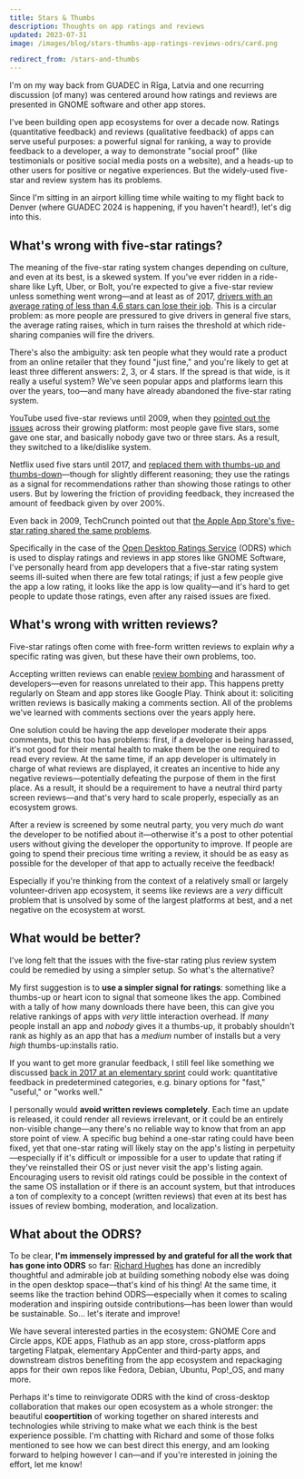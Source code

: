 ```yaml
---
title: Stars & Thumbs
description: Thoughts on app ratings and reviews
updated: 2023-07-31
image: /images/blog/stars-thumbs-app-ratings-reviews-odrs/card.png

redirect_from: /stars-and-thumbs
---
```


I'm on my way back from GUADEC in Rīga, Latvia and one recurring discussion (of many) was centered around how ratings and reviews are presented in GNOME software and other app stores.

I've been building open app ecosystems for over a decade now. Ratings (quantitative feedback) and reviews (qualitative feedback) of apps can serve useful purposes: a powerful signal for ranking, a way to provide feedback to a developer, a way to demonstrate "social proof" (like testimonials or positive social media posts on a website), and a heads-up to other users for positive or negative experiences. But the widely-used five-star and review system has its problems.

Since I'm sitting in an airport killing time while waiting to my flight back to Denver (where GUADEC 2024 is happening, if you haven't heard!), let's dig into this.

## What's wrong with five-star ratings?

The meaning of the five-star rating system changes depending on culture, and even at its best, is a skewed system. If you've ever ridden in a ride-share like Lyft, Uber, or Bolt, you're expected to give a five-star review unless something went wrong—and at least as of 2017, [drivers with an average rating of less than 4.6 stars can lose their job](https://www.buzzfeednews.com/article/carolineodonovan/the-fault-in-five-stars). This is a circular problem: as more people are pressured to give drivers in general five stars, the average rating raises, which in turn raises the threshold at which ride-sharing companies will fire the drivers.

There's also the ambiguity: ask ten people what they would rate a product from an online retailer that they found "just fine," and you're likely to get at least three different answers: 2, 3, or 4 stars. If the spread is that wide, is it really a useful system? We've seen popular apps and platforms learn this over the years, too—and many have already abandoned the five-star rating system.

YouTube used five-star reviews until 2009, when they [pointed out the issues](https://blog.youtube/news-and-events/five-stars-dominate-ratings/) across their growing platform: most people gave five stars, some gave one star, and basically nobody gave two or three stars. As a result, they switched to a like/dislike system.

Netflix used five stars until 2017, and [replaced them with thumbs-up and thumbs-down](https://www.businessinsider.com/why-netflix-replaced-its-5-star-rating-system-2017-4?op=1)—though for slightly different reasoning; they use the ratings as a signal for recommendations rather than showing those ratings to other users. But by lowering the friction of providing feedback, they increased the amount of feedback given by over 200%. 

Even back in 2009, TechCrunch pointed out that [the Apple App Store's five-star rating shared the same problems](https://techcrunch.com/2009/09/22/youtube-comes-to-a-5-star-realization-its-ratings-are-useless/).

Specifically in the case of the [Open Desktop Ratings Service](https://odrs.gnome.org/) (ODRS) which is used to display ratings and reviews in app stores like GNOME Software, I've personally heard from app developers that a five-star rating system seems ill-suited when there are few total ratings; if just a few people give the app a low rating, it looks like the app is low quality—and it's hard to get people to update those ratings, even after any raised issues are fixed.

## What's wrong with written reviews?

Five-star ratings often come with free-form written reviews to explain _why_ a specific rating was given, but these have their own problems, too.

Accepting written reviews can enable [review bombing](https://en.wikipedia.org/wiki/Review_bomb) and harassment of developers—even for reasons unrelated to their app. This happens pretty regularly on Steam and app stores like Google Play. Think about it: soliciting written reviews is basically making a comments section. All of the problems we've learned with comments sections over the years apply here.

One solution could be having the app developer moderate their apps comments, but this too has problems: first, if a developer is being harassed, it's not good for their mental health to make them be the one required to read every review. At the same time, if an app developer is ultimately in charge of what reviews are displayed, it creates an incentive to hide any negative reviews—potentially defeating the purpose of them in the first place. As a result, it should be a requirement to have a neutral third party screen reviews—and that's very hard to scale properly, especially as an ecosystem grows.

After a review is screened by some neutral party, you very much _do_ want the developer to be notified about it—otherwise it's a post to other potential users without giving the developer the opportunity to improve. If people are going to spend their precious time writing a review, it should be as easy as possible for the developer of that app to actually receive the feedback!

Especially if you're thinking from the context of a relatively small or largely volunteer-driven app ecosystem, it seems like reviews are a _very_ difficult problem that is unsolved by some of the largest platforms at best, and a net negative on the ecosystem at worst.

## What would be better?

I've long felt that the issues with the five-star rating plus review system could be remedied by using a simpler setup. So what's the alternative?

My first suggestion is to **use a simpler signal for ratings**: something like a thumbs-up or heart icon to signal that someone likes the app. Combined with a tally of how many downloads there have been, this can give you relative rankings of apps with _very_ little interaction overhead. If _many_ people install an app and _nobody_ gives it a thumbs-up, it probably shouldn't rank as highly as an app that has a _medium_ number of installs but a very _high_ thumbs-up:installs ratio.

If you want to get more granular feedback, I still feel like something we discussed [back in 2017 at an elementary sprint](https://medium.com/elementaryos/the-denver-appcenter-sprint-85f12a667e03) could work: quantitative feedback in predetermined categories, e.g. binary options for "fast," "useful," or "works well."

I personally would **avoid written reviews completely**. Each time an update is released, it could render all reviews irrelevant, or it could be an entirely non-visible change—any there's no reliable way to know that from an app store point of view. A specific bug behind a one-star rating could have been fixed, yet that one-star rating will likely stay on the app's listing in perpetuity—especially if it's difficult or impossible for a user to update that rating if they've reinstalled their OS or just never visit the app's listing again. Encouraging users to revisit old ratings could be possible in the context of the same OS installation or if there is an account system, but that introduces a ton of complexity to a concept (written reviews) that even at its best has issues of review bombing, moderation, and localization.

## What about the ODRS?

To be clear, **I'm immensely impressed by and grateful for all the work that has gone into ODRS** so far: [Richard Hughes](https://blogs.gnome.org/hughsie/author/hughsie/) has done an incredibly thoughtful and admirable job at building something nobody else was doing in the open desktop space—that's kind of his thing! At the same time, it seems like the traction behind ODRS—especially when it comes to scaling moderation and inspiring outside contributions—has been lower than would be sustainable. So… let's iterate and improve!

We have several interested parties in the ecosystem: GNOME Core and Circle apps, KDE apps, Flathub as an app store, cross-platform apps targeting Flatpak, elementary AppCenter and third-party apps, and downstream distros benefiting from the app ecosystem and repackaging apps for their own repos like Fedora, Debian, Ubuntu, Pop!_OS, and many more.

Perhaps it's time to reinvigorate ODRS with the kind of cross-desktop collaboration that makes our open ecosystem as a whole stronger: the beautiful **coopertition** of working together on shared interests and technologies while striving to make what we each think is the best experience possible. I'm chatting with Richard and some of those folks mentioned to see how we can best direct this energy, and am looking forward to helping however I can—and if you're interested in joining the effort, let me know!

